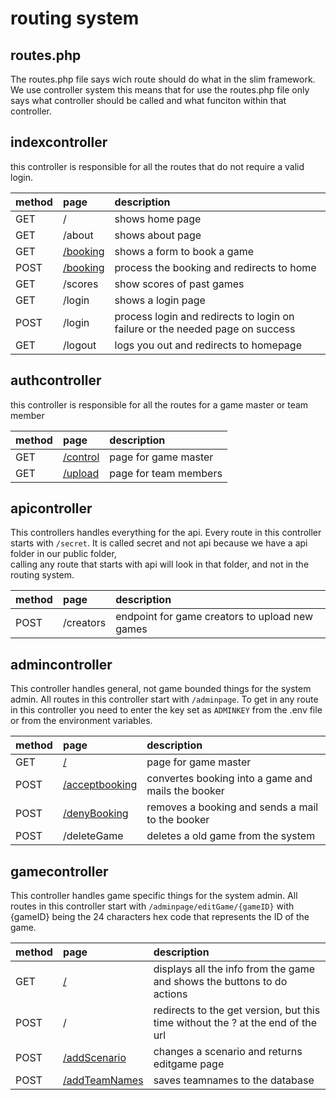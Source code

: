 # routing system

## routes.php
The routes.php file says wich route should do what in the slim framework.  
We use controller system this means that for use the routes.php file only says what controller should be called and what funciton within that controller.

## indexcontroller
this controller is responsible for all the routes that do not require a valid login.

| method | page | description |
| :----|:------- | :------------- |
| GET | / | shows home page |
| GET | /about | shows about page |
| GET | [/booking](booking) | shows a form to book a game |
| POST | [/booking](booking) | process the booking and redirects to home |
| GET | /scores | show scores of past games |
| GET | /login | shows a login page |
| POST | /login | process login and redirects to login on failure or the needed page on success |
| GET | /logout | logs you out and redirects to homepage |

## authcontroller
this controller is responsible for all the routes for a game master or team member

| method | page | description |
| :-|:-|:-|
| GET | [/control](controlpanel) | page for game master |
| GET | [/upload](upload) | page for team members |

## apicontroller
This controllers handles everything for the api.
Every route in this controller starts with `/secret`.
It is called secret and not api because we have a api folder in our public folder,   
calling any route that starts with api will look in that folder, and not in the routing system.

| method | page | description |
| :-|:-|:-|
| POST | /creators | endpoint for game creators to upload new games |

## admincontroller

This controller handles general, not game bounded things for the system admin.
All routes in this controller start with `/adminpage`.
To get in any route in this controller you need to enter the key set as `ADMINKEY` from the .env file or from the environment variables.

| method | page | description |
| :-|:-|:-|
| GET | [/](Adminpanel) | page for game master |
| POST | [/acceptbooking](view-all-bookings) | convertes booking into a game and mails the booker |
| POST | [/denyBooking](view-all-bookings) | removes a booking and sends a mail to the booker |
| POST | /deleteGame | deletes a old game from the system |

## gamecontroller

This controller handles game specific things for the system admin.
All routes in this controller start with `/adminpage/editGame/{gameID}` with {gameID} being the 24 characters hex code that represents the ID of the game.

| method | page | description |
| :-|:-|:-|
| GET | [/](edit-games) | displays all the info from the game and shows the buttons to do actions |
| POST | / | redirects to the get version, but this time without the ? at the end of the url |
| POST | [/addScenario](edit-games/scenario) | changes a scenario and returns editgame page |
| POST | [/addTeamNames](edit-games/teamnames) | saves teamnames to the database |
